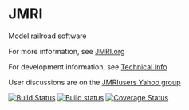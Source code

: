 # JMRI

Model railroad software

For more information, see [JMRI.org](http://jmri.org)

For development information, see [Technical Info](http://jmri.org/help/en/html/doc/Technical)

User discussions are on the [JMRIusers Yahoo group](https://groups.yahoo.com/neo/groups/jmriusers/info)

[![Build Status](https://travis-ci.org/JMRI/JMRI.svg?branch=master)](https://travis-ci.org/JMRI/JMRI)
[![Build status](https://ci.appveyor.com/api/projects/status/1wa25bdftg5241hk/branch/master?svg=true)](https://ci.appveyor.com/project/JMRI/jmri/branch/master)
[![Coverage Status](https://coveralls.io/repos/github/JMRI/JMRI/badge.svg?branch=master)](https://coveralls.io/github/JMRI/JMRI?branch=master)
